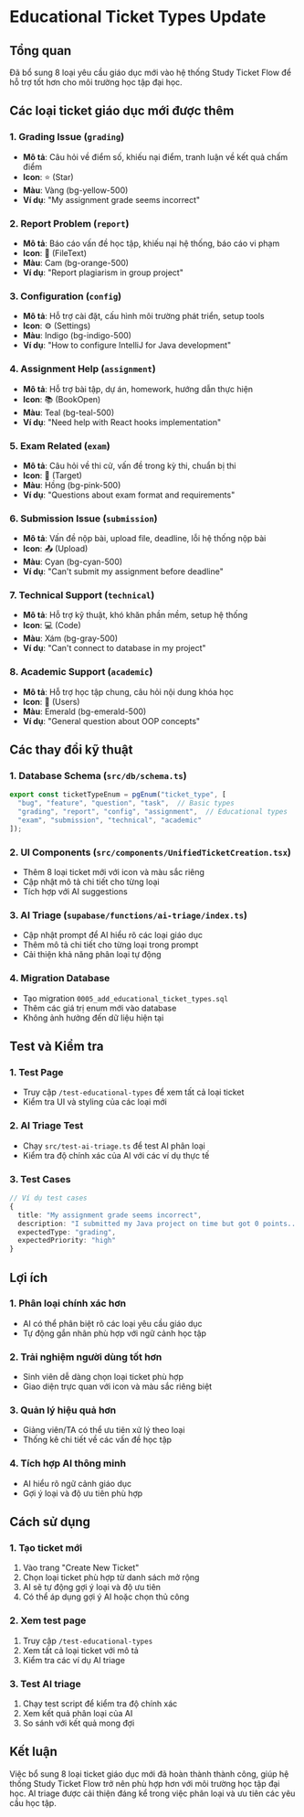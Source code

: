 # Educational Ticket Types Update

## Tổng quan
Đã bổ sung 8 loại yêu cầu giáo dục mới vào hệ thống Study Ticket Flow để hỗ trợ tốt hơn cho môi trường học tập đại học.

## Các loại ticket giáo dục mới được thêm

### 1. **Grading Issue** (`grading`)
- **Mô tả**: Câu hỏi về điểm số, khiếu nại điểm, tranh luận về kết quả chấm điểm
- **Icon**: ⭐ (Star)
- **Màu**: Vàng (bg-yellow-500)
- **Ví dụ**: "My assignment grade seems incorrect"

### 2. **Report Problem** (`report`)
- **Mô tả**: Báo cáo vấn đề học tập, khiếu nại hệ thống, báo cáo vi phạm
- **Icon**: 📄 (FileText)
- **Màu**: Cam (bg-orange-500)
- **Ví dụ**: "Report plagiarism in group project"

### 3. **Configuration** (`config`)
- **Mô tả**: Hỗ trợ cài đặt, cấu hình môi trường phát triển, setup tools
- **Icon**: ⚙️ (Settings)
- **Màu**: Indigo (bg-indigo-500)
- **Ví dụ**: "How to configure IntelliJ for Java development"

### 4. **Assignment Help** (`assignment`)
- **Mô tả**: Hỗ trợ bài tập, dự án, homework, hướng dẫn thực hiện
- **Icon**: 📚 (BookOpen)
- **Màu**: Teal (bg-teal-500)
- **Ví dụ**: "Need help with React hooks implementation"

### 5. **Exam Related** (`exam`)
- **Mô tả**: Câu hỏi về thi cử, vấn đề trong kỳ thi, chuẩn bị thi
- **Icon**: 🎯 (Target)
- **Màu**: Hồng (bg-pink-500)
- **Ví dụ**: "Questions about exam format and requirements"

### 6. **Submission Issue** (`submission`)
- **Mô tả**: Vấn đề nộp bài, upload file, deadline, lỗi hệ thống nộp bài
- **Icon**: 📤 (Upload)
- **Màu**: Cyan (bg-cyan-500)
- **Ví dụ**: "Can't submit my assignment before deadline"

### 7. **Technical Support** (`technical`)
- **Mô tả**: Hỗ trợ kỹ thuật, khó khăn phần mềm, setup hệ thống
- **Icon**: 💻 (Code)
- **Màu**: Xám (bg-gray-500)
- **Ví dụ**: "Can't connect to database in my project"

### 8. **Academic Support** (`academic`)
- **Mô tả**: Hỗ trợ học tập chung, câu hỏi nội dung khóa học
- **Icon**: 👥 (Users)
- **Màu**: Emerald (bg-emerald-500)
- **Ví dụ**: "General question about OOP concepts"

## Các thay đổi kỹ thuật

### 1. Database Schema (`src/db/schema.ts`)
```typescript
export const ticketTypeEnum = pgEnum("ticket_type", [
  "bug", "feature", "question", "task",  // Basic types
  "grading", "report", "config", "assignment",  // Educational types
  "exam", "submission", "technical", "academic"
]);
```

### 2. UI Components (`src/components/UnifiedTicketCreation.tsx`)
- Thêm 8 loại ticket mới với icon và màu sắc riêng
- Cập nhật mô tả chi tiết cho từng loại
- Tích hợp với AI suggestions

### 3. AI Triage (`supabase/functions/ai-triage/index.ts`)
- Cập nhật prompt để AI hiểu rõ các loại giáo dục
- Thêm mô tả chi tiết cho từng loại trong prompt
- Cải thiện khả năng phân loại tự động

### 4. Migration Database
- Tạo migration `0005_add_educational_ticket_types.sql`
- Thêm các giá trị enum mới vào database
- Không ảnh hưởng đến dữ liệu hiện tại

## Test và Kiểm tra

### 1. Test Page
- Truy cập `/test-educational-types` để xem tất cả loại ticket
- Kiểm tra UI và styling của các loại mới

### 2. AI Triage Test
- Chạy `src/test-ai-triage.ts` để test AI phân loại
- Kiểm tra độ chính xác của AI với các ví dụ thực tế

### 3. Test Cases
```typescript
// Ví dụ test cases
{
  title: "My assignment grade seems incorrect",
  description: "I submitted my Java project on time but got 0 points...",
  expectedType: "grading",
  expectedPriority: "high"
}
```

## Lợi ích

### 1. **Phân loại chính xác hơn**
- AI có thể phân biệt rõ các loại yêu cầu giáo dục
- Tự động gắn nhãn phù hợp với ngữ cảnh học tập

### 2. **Trải nghiệm người dùng tốt hơn**
- Sinh viên dễ dàng chọn loại ticket phù hợp
- Giao diện trực quan với icon và màu sắc riêng biệt

### 3. **Quản lý hiệu quả hơn**
- Giảng viên/TA có thể ưu tiên xử lý theo loại
- Thống kê chi tiết về các vấn đề học tập

### 4. **Tích hợp AI thông minh**
- AI hiểu rõ ngữ cảnh giáo dục
- Gợi ý loại và độ ưu tiên phù hợp

## Cách sử dụng

### 1. Tạo ticket mới
1. Vào trang "Create New Ticket"
2. Chọn loại ticket phù hợp từ danh sách mở rộng
3. AI sẽ tự động gợi ý loại và độ ưu tiên
4. Có thể áp dụng gợi ý AI hoặc chọn thủ công

### 2. Xem test page
1. Truy cập `/test-educational-types`
2. Xem tất cả loại ticket với mô tả
3. Kiểm tra các ví dụ AI triage

### 3. Test AI triage
1. Chạy test script để kiểm tra độ chính xác
2. Xem kết quả phân loại của AI
3. So sánh với kết quả mong đợi

## Kết luận

Việc bổ sung 8 loại ticket giáo dục mới đã hoàn thành thành công, giúp hệ thống Study Ticket Flow trở nên phù hợp hơn với môi trường học tập đại học. AI triage được cải thiện đáng kể trong việc phân loại và ưu tiên các yêu cầu học tập.

